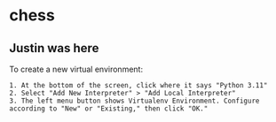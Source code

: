 # chess

## Justin was here

To create a new virtual environment:

    1. At the bottom of the screen, click where it says "Python 3.11"
    2. Select "Add New Interpreter" > "Add Local Interpreter"
    3. The left menu button shows Virtualenv Environment. Configure according to "New" or "Existing," then click "OK."
